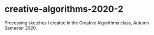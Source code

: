 # creative-algorithms-2020-2
Processing sketches I created in the Creative Algorithms class, Autumn Semester 2020.
